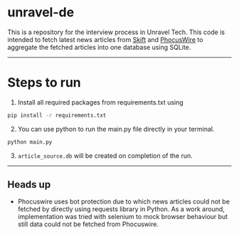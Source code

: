 # unravel-de
This is a repository for the interview process in Unravel Tech. 
This code is intended to fetch latest news articles from [Skift](https://skift.com/news/) and [PhocusWire](https://www.phocuswire.com/Latest-News) to aggregate the fetched articles into one database using SQLite. 
___
# Steps to run
1. Install all required packages from requirements.txt using
```sh
pip install -r requirements.txt
```
2. You can use python to run the main.py file directly in your terminal.
```sh
python main.py
```
3. `article_source.db` will be created on completion of the run.
___
## Heads up
- Phocuswire uses bot protection due to which news articles could not be fetched by directly using requests library in Python. As a work around, implementation was tried with selenium to mock browser behaviour but still data could not be fetched from Phocuswire. 
